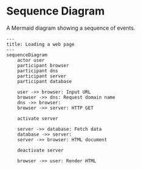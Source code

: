 # Sequence Diagram

A Mermaid diagram showing a sequence of events.

```mermaid
---
title: Loading a web page
---
sequenceDiagram
    actor user
    participant browser
    participant dns
    participant server
    participant database

    user ->> browser: Input URL
    browser ->> dns: Request domain name
    dns ->> browser: 
    browser ->> server: HTTP GET

    activate server

    server ->> database: Fetch data
    database ->> server: 
    server ->> browser: HTML document

    deactivate server 

    browser ->> user: Render HTML
```